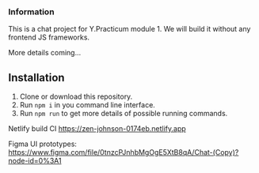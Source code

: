 ### Information

This is a chat project for Y.Practicum module 1.
We will build it without any frontend JS frameworks.

More details coming...

## Installation

1. Clone or download this repository.
2. Run `npm i` in you command line interface.
3. Run `npm run` to get more details of possible running commands.

Netlify build CI https://zen-johnson-0174eb.netlify.app

Figma UI prototypes: https://www.figma.com/file/0tnzcPJnhbMgOgE5XtB8qA/Chat-(Copy)?node-id=0%3A1

